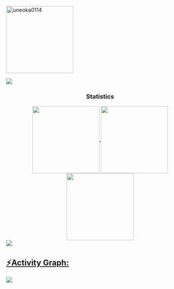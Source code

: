 <div> 
<p><img align="center" height="180em" src="https://github-readme-streak-stats.herokuapp.com/?user=uneoka0114&theme=transparent" alt="uneoka0114" /></p>

<img src="https://user-images.githubusercontent.com/73097560/115834477-dbab4500-a447-11eb-908a-139a6edaec5c.gif"><h3 align="center">Statistics</h3>
<div align="center">
<a href="https://github.com/ThecoderPinar">
<img align="center" src="http://github-profile-summary-cards.vercel.app/api/cards/most-commit-language?username=uneoka0114&theme=2077" height="180em" />
<img align="center" src="http://github-profile-summary-cards.vercel.app/api/cards/repos-per-language?username=uneoka0114&theme=2077" height="180em" />
<img align="center" src="http://github-profile-summary-cards.vercel.app/api/cards/productive-time?username=uneoka0114&theme=2077" height="180em" />
</div>
<img src="https://user-images.githubusercontent.com/73097560/115834477-dbab4500-a447-11eb-908a-139a6edaec5c.gif"><h2 align="left">⚡Activity Graph:</h2>
<img align="center" src="https://github-readme-activity-graph.vercel.app/graph?username=uneoka0114&theme=synthwave-84"/>
